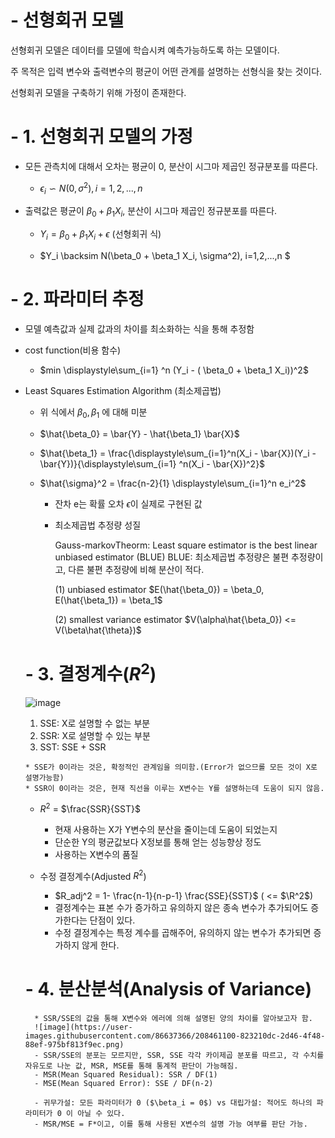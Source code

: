 # - 선형회귀 모델

 선형회귀 모델은 데이터를 모델에 학습시켜 예측가능하도록 하는 모델이다.
 
 주 목적은 입력 변수와 출력변수의 평균이 어떤 관계를 설명하는 선형식을 찾는 것이다.
 
 선형회귀 모델을 구축하기 위해 가정이 존재한다.
 

# - 1. 선형회귀 모델의 가정
 * 모든 관측치에 대해서 오차는 평균이 0, 분산이 시그마 제곱인 정규분포를 따른다.
 
   * $\epsilon_i \backsim N(0, \sigma^2), i = 1,2,...,n$
 
 * 출력값은 평균이 $\beta_0 + \beta_1 X_i$, 분산이 시그마 제곱인 정규분포를 따른다.

   * $Y_i = \beta_0 + \beta_1 X_i + \epsilon$ (선형회귀 식)
 
   * $Y_i \backsim N(\beta_0 + \beta_1 X_i, \sigma^2), i=1,2,...,n $

# - 2. 파라미터 추정
 * 모델 예측값과 실제 값과의 차이를 최소화하는 식을 통해 추정함
 
 * cost function(비용 함수)
 
   * $min \displaystyle\sum_{i=1} ^n (Y_i - ( \beta_0 + \beta_1 X_i))^2$
   
 * Least Squares Estimation Algorithm (최소제곱법)
 
   * 위 식에서 $\beta_0, \beta_1$ 에 대해 미분
      
   * $\hat{\beta_0} = \bar{Y} - \hat{\beta_1} \bar{X}$
   
   * $\hat{\beta_1} = \frac{\displaystyle\sum_{i=1}^n(X_i - \bar{X})(Y_i - \bar{Y})}{\displaystyle\sum_{i=1} ^n(X_i - \bar{X})^2}$
 
   * $\hat{\sigma}^2 = \frac{n-2}{1} \displaystyle\sum_{i=1}^n e_i^2$
 
      * 잔차 e는 확률 오차 $\epsilon$이 실제로 구현된 값
 
      * 최소제곱법 추정량 성질
        
        Gauss-markovTheorm: Least square estimator is the best linear unbiased estimator (BLUE)
        BLUE: 최소제곱법 추정량은 불편 추정량이고, 다른 불편 추정량에 비해 분산이 적다.
        
        (1) unbiased estimator $E(\hat{\beta_0}) = \beta_0, E(\hat{\beta_1}) = \beta_1$
        
        (2) smallest variance estimator $V(\alpha\hat{\beta_0}) <= V(\beta\hat{\theta})$ 
     
 
   # - 3. 결정계수($R^2$)
   
   ![image](https://user-images.githubusercontent.com/86637366/208448158-b1ef9028-e2e2-448b-90b4-0f7bcf3a8341.png)

     1) SSE: X로 설명할 수 없는 부분
     2) SSR: X로 설명할 수 있는 부분
     3) SST: SSE + SSR
     
       * SSE가 0이라는 것은, 확정적인 관계임을 의미함.(Error가 없으므롤 모든 것이 X로 설명가능함)
       * SSR이 0이라는 것은, 현재 직선을 이루는 X변수는 Y를 설명하는데 도움이 되지 않음.
     
     * $R^2$ = $\frac{SSR}{SST}$
       * 현재 사용하는 X가 Y변수의 분산을 줄이는데 도움이 되었는지
       * 단순한 Y의 평균값보다 X정보를 통해 얻는 성능향상 정도
       * 사용하는 X변수의 품질
       
     * 수정 결정계수(Adjusted $R^2$)
         * $R_adj^2 = 1- \frac{n-1}{n-p-1} \frac{SSE}{SST}$ ( <= $\R^2$)
         * 결정계수는 표본 수가 증가하고 유의하지 않은 종속 변수가 추가되어도 증가한다는 단점이 있다.
         * 수정 결정계수는 특정 계수를 곱해주어, 유의하지 않는 변수가 추가되면 증가하지 않게 한다.
   # - 4. 분산분석(Analysis of Variance)
         
         * SSR/SSE의 값을 통해 X변수와 에러에 의해 설명된 양의 차이를 알아보고자 함.
         ![image](https://user-images.githubusercontent.com/86637366/208461100-823210dc-2d46-4f48-88ef-975bf813f9ec.png)
         - SSR/SSE의 분포는 모르지만, SSR, SSE 각각 카이제곱 분포를 따르고, 각 수치를 자유도로 나눈 값, MSR, MSE를 통해 통계적 판단이 가능해짐.
         - MSR(Mean Squared Residual): SSR / DF(1)
         - MSE(Mean Squared Error): SSE / DF(n-2)
         
         - 귀무가설: 모든 파라미터가 0 ($\beta_i = 0$) vs 대립가설: 적어도 하나의 파라미터가 0 이 아닐 수 있다.
         - MSR/MSE = F*이고, 이를 통해 사용된 X변수의 설명 가능 여부를 판단 가능.
         





